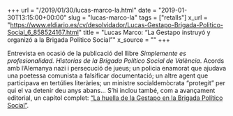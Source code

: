 +++
url = "/2019/01/30/lucas-marco-la.html"
date = "2019-01-30T13:15:00+00:00"
slug = "lucas-marco-la"
tags = ["retalls"]
x_url = "https://www.eldiario.es/cv/desolvidador/Lucas-Gestapo-Brigada-Politico-Social_6_858524167.html"
title = "Lucas Marco: “La Gestapo instruyó y organizó a la Brigada Político Social”"
x_source = ""
+++


Entrevista en ocasió de la publicació del llibre *Simplemente es profesionalidad. Historias de la Brigada Político Social de València*. Acords amb l’Alemanya nazi i persecució de jueus; un policia enamorat que ajudava una poetessa comunista a falsificar documentació; un altre agent que participava en tertúlies literàries; un ministre socialdemòcrata “protegit” per qui el va detenir deu anys abans… S’hi inclou també, com a avançament editorial, un capítol complet: [“La huella de la Gestapo en la Brigada Político Social”](https://www.eldiario.es/cv/eldiariocultura/huella-Gestapo-Brigada-Politico-Social_6_856074413.html).


